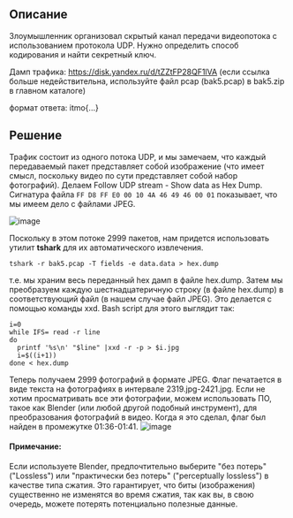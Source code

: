 ## Описание

Злоумышленник организовал скрытый канал передачи видеопотока с использованием протокола UDP. Нужно определить способ кодирования и найти секретный ключ.

Дамп трафика: https://disk.yandex.ru/d/tZZtFP28QF1lVA (если ссылка больше недействительна, используйте файл pcap (bak5.pcap) в bak5.zip в главном каталоге)

формат ответа: itmo{...}

## Решение
Трафик состоит из одного потока UDP, и мы замечаем, что каждый передаваемый пакет представляет собой изображение (что имеет смысл, поскольку видео по сути представляет собой набор фотографий). 
Делаем Follow UDP stream - Show data as Hex Dump. Сигнатура файла ``FF D8 FF E0 00 10 4A 46 49 46 00 01`` показывает, что мы имеем дело с файлами JPEG.

![image](https://user-images.githubusercontent.com/49597727/146970353-c013a19f-f3ca-4f5d-9783-275784d71c49.png)

Поскольку в этом потоке 2999 пакетов, нам придется использовать утилит **tshark** для их автоматического извлечения.

``tshark -r bak5.pcap -T fields -e data.data > hex.dump``

т.е. мы храним весь переданный hex дамп в файле hex.dump. Затем мы преобразуем каждую шестнадцатеричную строку (в файле hex.dump) в соответствующий файл (в нашем случае файл JPEG). Это делается с помощью команды xxd. Bash script для этого выглядит так:
```
i=0 
while IFS= read -r line
do 
  printf '%s\n' "$line" |xxd -r -p > $i.jpg
  i=$((i+1))
done < hex.dump
 ```
 Теперь получаем 2999 фотографий в формате JPEG. Флаг печатается в виде текста на фотографиях в интервале 2319.jpg-2421.jpg. Если не хотим просматривать все эти фотографии, можем использовать ПО, такое как Blender (или любой другой подобный инструмент), для преобразования фотографий в видео. Когда я это сделал, флаг был найден в промежутке 01:36-01:41.
![image](https://user-images.githubusercontent.com/49597727/147000546-8f7358fb-4d61-483f-8437-7de93f397ff0.png)

#### Примечание: 
Если используете Blender, предпочтительно выберите "без потерь" ("Lossless") или "практически без потерь" ("perceptually lossless") в качестве типа сжатия. Это гарантирует, что биты (изображения) существенно не изменятся во время сжатия, так как вы, в свою очередь, можете потерять потенциально полезные данные.


